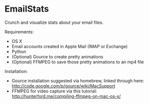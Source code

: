 EmailStats
==========

Crunch and visualize stats about your email files.


Requirements:
- OS X
- Email accounts created in Apple Mail (IMAP or Exchange)
- Python
- (Optional) Gource to create pretty animations
- (Optional) FFMPEG to save those pretty animations to an mp4 file

Installation:
- Gource installation suggested via homebrew, linked through here: http://code.google.com/p/gource/wiki/MacSupport
- FFMPEG for video capture via this tutorial: http://hunterford.me/compiling-ffmpeg-on-mac-os-x/

